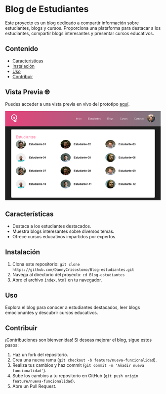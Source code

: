 # Blog de Estudiantes

Este proyecto es un blog dedicado a compartir información sobre estudiantes, blogs y cursos. Proporciona una plataforma para destacar a los estudiantes, compartir blogs interesantes y presentar cursos educativos.

## Contenido

- [Características](#características)
- [Instalación](#instalación)
- [Uso](#uso)
- [Contribuir](#contribuir)


## Vista Previa 🌐

Puedes acceder a una vista previa en vivo del prototipo [aquí](https://thunderous-klepon-c3991e.netlify.app/).

![php](https://github.com/DannyCrisostomo/Blog-estudiantes/blob/main/blog.png)

## Características

- Destaca a los estudiantes destacados.
- Muestra blogs interesantes sobre diversos temas.
- Ofrece cursos educativos impartidos por expertos.

## Instalación

1. Clona este repositorio: `git clone https://github.com/DannyCrisostomo/Blog-estudiantes.git`
2. Navega al directorio del proyecto: `cd Blog-estudiantes`
3. Abre el archivo `index.html` en tu navegador.

## Uso

Explora el blog para conocer a estudiantes destacados, leer blogs emocionantes y descubrir cursos educativos.

## Contribuir

¡Contribuciones son bienvenidas! Si deseas mejorar el blog, sigue estos pasos:

1. Haz un fork del repositorio.
2. Crea una nueva rama (`git checkout -b feature/nueva-funcionalidad`).
3. Realiza tus cambios y haz commit (`git commit -m 'Añadir nueva funcionalidad'`).
4. Sube los cambios a tu repositorio en GitHub (`git push origin feature/nueva-funcionalidad`).
5. Abre un Pull Request.


